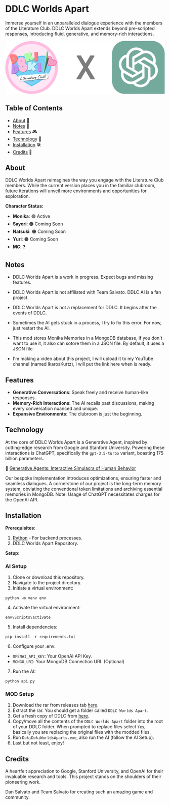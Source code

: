# DDLC Worlds Apart

Immerse yourself in an unparalleled dialogue experience with the members of the Literature Club. DDLC Worlds Apart extends beyond pre-scripted responses, introducing fluid, generative, and memory-rich interactions.

![DDLC Worlds Apart Banner](./static/placeholder.png)

## Table of Contents

- [About](#about) 📖
- [Notes](#notes) 📝 
- [Features](#features) 🎮
- [Technology](#technology) 🧠
- [Installation](#installation) 🛠️
- [Credits](#credits) 🙏

## About

DDLC Worlds Apart reimagines the way you engage with the Literature Club members. While the current version places you in the familiar clubroom, future iterations will unveil more environments and opportunities for exploration.

**Character Status:**
- **Monika**: 🟢 Active
- **Sayori**: 🟠 Coming Soon
- **Natsuki**: 🟠 Coming Soon
- **Yuri**: 🟠 Coming Soon
- **MC**: ❓

## Notes

- DDLC Worlds Apart is a work in progress. Expect bugs and missing features.

- DDLC Worlds Apart is not affiliated with Team Salvato. DDLC AI is a fan project.

- DDLC Worlds Apart is not a replacement for DDLC. It begins after the events of DDLC.

- Sometimes the AI gets stuck in a process, I try to fix this error. For now, just restart the AI.

- This mod stores Monika Memories in a MongoDB database, if you don't want to use it, it also can sotore them in a JSON file. By default, it uses a JSON file.

- I'm making a video about this project, I will upload it to my YouTube channel (named IkarosKurtz), I will put the link here when is ready.

## Features

- **Generative Conversations**: Speak freely and receive human-like responses.
- **Memory-Rich Interactions**: The AI recalls past discussions, making every conversation nuanced and unique.
- **Expansive Environments**: The clubroom is just the beginning.

## Technology

At the core of DDLC Worlds Apart is a Generative Agent, inspired by cutting-edge research from Google and Stanford University. Powering these interactions is ChatGPT, specifically the `gpt-3.5-turbo` variant, boasting 175 billion parameters.

📄 [Generative Agents: Interactive Simulacra of Human Behavior](https://arxiv.org/pdf/2304.03442.pdf)

Our bespoke implementation introduces optimizations, ensuring faster and seamless dialogues. A cornerstone of our project is the long-term memory system, obviating the conventional token limitations and archiving essential memories in MongoDB. Note: Usage of ChatGPT necessitates charges for the OpenAI API.

## Installation

**Prerequisites**:

1. [Python](https://www.python.org/downloads/) - For backend processes.
2. DDLC Worlds Apart Repository.

**Setup**:

### AI Setup
1. Clone or download this repository.
2. Navigate to the project directory.
3. Initiate a virtual environment:
```
python -m venv env
```
4. Activate the virtual environment:
```
env\Scripts\activate
```
5. Install dependencies:
```
pip install -r requirements.txt
```
6. Configure your .env:
  * `OPENAI_API_KEY`: Your OpenAI API Key.
  * `MONGO_URI`: Your MongoDB Connection URI. (Optional)

7. Run the AI:
```
python api.py
```  

### MOD Setup

1. Download the rar from releases tab [here](https://github.com/IkarosKurtz/DDLC-Worlds-Apart/releases/tag/v0.0.1-alpha).
2. Extract the rar. You should get a folder called `DDLC Worlds Apart`.
3. Get a fresh copy of DDLC from [here](https://ddlc.moe/).
4. Copy/move all the contents of the `DDLC Worlds Apart` folder into the root of your DDLC folder. When prompted to replace files select `Yes`, basically you are replacing the original files with the modded files.
5. Run `DokiDokiWorldsAparts.exe`, also run the AI (follow the AI Setup).
6. Last but not least, enjoy!

## Credits
A heartfelt appreciation to Google, Stanford University, and OpenAI for their invaluable research and tools. This project stands on the shoulders of their pioneering work.

Dan Salvato and Team Salvato for creating such an amazing game and community.

